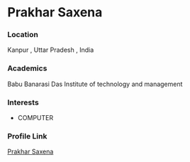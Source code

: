 # Prakhar Saxena

### Location

Kanpur , Uttar Pradesh , India

### Academics

Babu Banarasi Das Institute of technology and management

### Interests

- COMPUTER



### Profile Link

[Prakhar Saxena](https://github.com/prakharsxn7)
